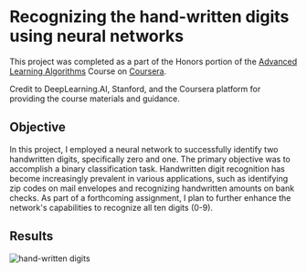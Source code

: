 
# Recognizing the hand-written digits using neural networks

This project was completed as a part of the Honors portion of the [Advanced Learning Algorithms](https://www.coursera.org/learn/advanced-learning-algorithms) Course on [Coursera](https://www.coursera.org/).

Credit to DeepLearning.AI, Stanford, and the Coursera platform for providing the course materials and guidance.

## Objective

In this project, I employed a neural network to successfully identify two handwritten digits, specifically zero and one. The primary objective was to accomplish a binary classification task. Handwritten digit recognition has become increasingly prevalent in various applications, such as identifying zip codes on mail envelopes and recognizing handwritten amounts on bank checks. As part of a forthcoming assignment, I plan to further enhance the network's capabilities to recognize all ten digits (0-9).
## Results

![hand-written digits](https://blogger.googleusercontent.com/img/b/R29vZ2xl/AVvXsEi_JMZ6UOWGwvcaI6VKOgYjaicKL_0ymviI1tmGbZ6qJ5ro6gO6iYRvX0oXpLIGYp5Z-Q4scYfGQHzeyx0sDTIhL63PF_EaepNTiVWUjiYVkUwGUiwPXPex51fLF242boBucvxgyOSr_7rp4tJ_H4PdALfWw_Tx9RKirAVORi7aSTQLV7KnNV6CSo1_kuk/s1600/hand-written-digits.png)